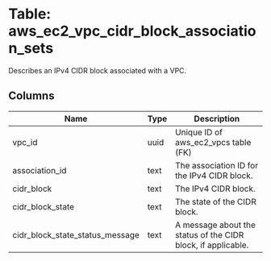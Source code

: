 
# Table: aws_ec2_vpc_cidr_block_association_sets
Describes an IPv4 CIDR block associated with a VPC.
## Columns
| Name        | Type           | Description  |
| ------------- | ------------- | -----  |
|vpc_id|uuid|Unique ID of aws_ec2_vpcs table (FK)|
|association_id|text|The association ID for the IPv4 CIDR block.|
|cidr_block|text|The IPv4 CIDR block.|
|cidr_block_state|text|The state of the CIDR block.|
|cidr_block_state_status_message|text|A message about the status of the CIDR block, if applicable.|
